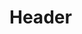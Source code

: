 <!-- TITLE: Connecting To The SGAF -->
<!-- SUBTITLE: A quick summary of Connecting To The Sgaf -->

# Header